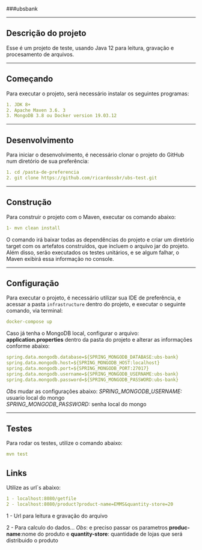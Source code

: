 ###ubsbank

---

## Descrição do projeto
Esse é um projeto de teste, usando Java 12 para leitura, gravação e procesamento de arquivos.

---

## Começando

Para executar o projeto, será necessário instalar os seguintes programas:
```yaml
1. JDK 8+
2. Apache Maven 3.6. 3
3. MongoDB 3.8 ou Docker version 19.03.12
```

---

## Desenvolvimento

Para iniciar o desenvolvimento, é necessário clonar o projeto do GitHub num diretório de sua preferência:

```yaml
1. cd /pasta-de-preferencia
2. git clone https://github.com/ricardossbr/ubs-test.git
```

---

## Construção

Para construir o projeto com o Maven, executar os comando abaixo:
```yaml
1- mvn clean install
```
O comando irá baixar todas as dependências do projeto e criar um diretório target com os artefatos construídos, que incluem o arquivo jar do projeto. Além disso, serão executados os testes unitários, e se algum falhar, o Maven exibirá essa informação no console.

---

## Configuração

Para executar o projeto, é necessário utilizar sua IDE de preferência, e acessar a pasta `infrastructure` dentro do projeto, e executar o seguinte comando, via terminal:
```yaml
docker-compose up
````

Caso já tenha o MongoDB local, configurar o arquivo: **application.properties** dentro da pasta do projeto e alterar as informações conforme abaixo:

```yaml
spring.data.mongodb.database=${SPRING_MONGODB_DATABASE:ubs-bank}
spring.data.mongodb.host=${SPRING_MONGODB_HOST:localhost}
spring.data.mongodb.port=${SPRING_MONGODB_PORT:27017}
spring.data.mongodb.username=${SPRING_MONGODB_USERNAME:ubs-bank}
spring.data.mongodb.password=${SPRING_MONGODB_PASSWORD:ubs-bank}
````
*Obs* mudar as configurações abaixo: 
    *SPRING_MONGODB_USERNAME:* usuario local do mongo  
    *SPRING_MONGODB_PASSWORD:* senha local do mongo

---
    
## Testes
Para rodar os testes, utilize o comando abaixo:
```yaml
mvn test
```

## Links
Utilize as url`s abaixo:
```yaml
1 - localhost:8080/getfile 
2 - localhost:8080/product?product-name=EMMS&quantity-store=20 
```
1 - Url para leitura e gravação do arquivo

2 - Para calculo do dados... *Obs*: e preciso passar os parametros **produc-name**:nome do produto  e **quantity-store**: quantidade de lojas que será distribuido o produto

